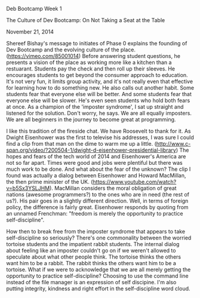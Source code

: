 Deb Bootcamp Week 1

The Culture of Dev Bootcamp: On Not Taking a Seat at the Table

November 21, 2014

Shereef Bishay's message to initiates of Phase 0 explains the founding of Dev Bootcamp and the evolving culture of the place. (https://vimeo.com/85001014) Before answering student questions, he presents a vision of the place as working more like a kitchen than a restuarant. Students pay the check and then roll up their sleeves. He encourages students to get beyond the consumer approach to education. It's not very fun, it limits group activity, and it's not really even that effective for learning how to do something new. He also calls out another habit. Some students fear that everyone else will be better. And some students fear that everyone else will be slower. He's even seen students who hold both fears at once. As a champion of the 'imposter syndrome', I sat up straight and listened for the solution. Don't worry, he says. We are all equally imposters. We are all beginners in the journey to become great at programming.

I like this tradition of the fireside chat. We have Roosevelt to thank for it. As Dwight Eisenhower was the first to televise his addresses, I was sure I could find a clip from that man on the dime to warm me up a little. (http://www.c-span.org/video/?200504-1/dwight-d-eisenhower-presidential-library) The hopes and fears of the tech world of 2014 and Eisenhower's America are not so far apart. Times were good and jobs were plentiful but there was much work to be done. And what about the fear of the unknown? The clip I found was actually a dialog between Eisenhower and Howard MacMillan, the then prime minister of the UK. (https://www.youtube.com/watch?v=b5Sx3YSLJHM). MacMillan considers the moral obligation of great nations (awesome programmers?) to the ones who are in need (the rest of us?). His pair goes in a slightly different direction. Well, in terms of foreign policy, the difference is fairly great. Eisenhower responds by quoting from an unnamed Frenchman: "freedom is merely the opportunity to practice self-discipline".

How then to break free from the imposter syndrome that appears to take self-discipline so seriously? There's one commonality between the worried tortoise students and the impatient rabbit students. The internal dialog about feeling like an imposter couldn't go on if we weren't allowed to speculate about what other people think. The tortoise thinks the others want him to be a rabbit. The rabbit thinks the others want him to be a tortoise. What if we were to acknowledge that we are all merely getting the opportunity to practice self-discipline? Choosing to use the command line instead of the file manager is an expression of self discipine. I'm also putting integrity, kindness and right effort in the self-discipline word cloud.


